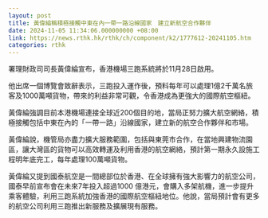 ```yaml
---
layout: post
title: 黃偉綸稱積極接觸中東在內一帶一路沿線國家　建立新航空合作夥伴
date: 2024-11-05 11:34:06.000000000 +08:00
link: https://news.rthk.hk/rthk/ch/component/k2/1777612-20241105.htm
categories: rthk
---
```


署理財政司司長黃偉綸宣布，香港機場三跑系統將於11月28日啟用。

他出席一個博覽會致辭表示，三跑投入運作後，預料每年可以處理1億2千萬名旅客及1000萬噸貨物，帶來的利益非常可觀，令香港成為更強大的國際航空樞紐。

黃偉綸強調目前本港機場連接全球近200個目的地，當局正努力擴大航空網絡，積極接觸包括中東在內的「一帶一路」沿線國家，建立新的航空合作夥伴和市場。

黃偉綸說，機管局亦盡力擴大服務範圍，包括與東莞市合作，在當地興建物流園區，讓大灣區的貨物可以高效轉運及利用香港的航空網絡，預計第一期永久設施工程明年底完工，每年處理100萬噸貨物。

黃偉綸又提到國泰航空是一間總部位於香港、在全球擁有強大影響力的航空公司，國泰早前宣布會在未來7年投入超過1000 億港元，會購入多架航機，進一步提升乘客體驗，利用三跑系統加強香港的國際航空樞紐地位。他說，當局預計會有更多的航空公司利用三跑推出新服務及擴展現有服務。
